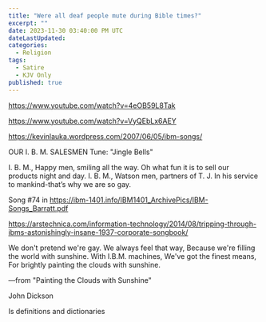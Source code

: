 ```yaml
---
title: "Were all deaf people mute during Bible times?"
excerpt: ""
date: 2023-11-30 03:40:00 PM UTC
dateLastUpdated:
categories:
  - Religion
tags: 
  - Satire
  - KJV Only
published: true
---
```



https://www.youtube.com/watch?v=4eOB59L8Tak

https://www.youtube.com/watch?v=VyQEbLx6AEY

https://kevinlauka.wordpress.com/2007/06/05/ibm-songs/


OUR I. B. M. SALESMEN
Tune: "Jingle Bells"

I. B. M., Happy men, smiling all the way.
Oh what fun it is to sell our products night and day.
I. B. M., Watson men, partners of T. J.
In his service to mankind-that’s why we are so gay.



Song #74 in https://ibm-1401.info/IBM1401_ArchivePics/IBM-Songs_Barratt.pdf


https://arstechnica.com/information-technology/2014/08/tripping-through-ibms-astonishingly-insane-1937-corporate-songbook/

We don't pretend we're gay.
We always feel that way,
Because we're filling the world with sunshine.
With I.B.M. machines,
We've got the finest means,
For brightly painting the clouds with sunshine.

—from "Painting the Clouds with Sunshine"





John Dickson 

Is definitions and dictionaries